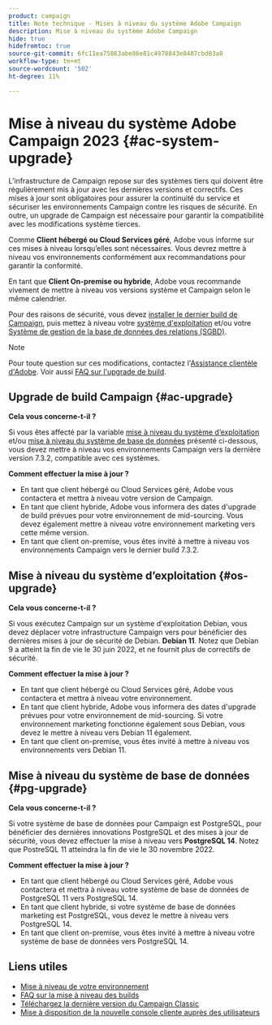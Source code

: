 ```yaml
---
product: campaign
title: Note technique - Mises à niveau du système Adobe Campaign
description: Mise à niveau du système Adobe Campaign
hide: true
hidefromtoc: true
source-git-commit: 6fc11ea75863abe86e81c4978843e8487cbd83a0
workflow-type: tm+mt
source-wordcount: '502'
ht-degree: 11%

---
```


# Mise à niveau du système Adobe Campaign 2023 {#ac-system-upgrade}

L’infrastructure de Campaign repose sur des systèmes tiers qui doivent être régulièrement mis à jour avec les dernières versions et correctifs. Ces mises à jour sont obligatoires pour assurer la continuité du service et sécuriser les environnements Campaign contre les risques de sécurité. En outre, un upgrade de Campaign est nécessaire pour garantir la compatibilité avec les modifications système tierces.

Comme **Client hébergé ou Cloud Services géré**, Adobe vous informe sur ces mises à niveau lorsqu’elles sont nécessaires. Vous devrez mettre à niveau vos environnements conformément aux recommandations pour garantir la conformité.

En tant que **Client On-premise ou hybride**, Adobe vous recommande vivement de mettre à niveau vos versions système et Campaign selon le même calendrier.

Pour des raisons de sécurité, vous devez [installer le dernier build de Campaign](#ac-upgrade), puis mettez à niveau votre [système d&#39;exploitation](#os-upgrade) et/ou votre [Système de gestion de la base de données des relations (SGBD)](#pg-upgrade).

>[!NOTE]
>
>Pour toute question sur ces modifications, contactez l&#39;[Assistance clientèle d&#39;Adobe](https://helpx.adobe.com/fr/enterprise/admin-guide.html/enterprise/using/support-for-experience-cloud.ug.html). Voir aussi [FAQ sur l&#39;upgrade de build](../../platform/using/faq-build-upgrade.md).

## Upgrade de build Campaign {#ac-upgrade}

**Cela vous concerne-t-il ?**

Si vous êtes affecté par la variable [mise à niveau du système d’exploitation](#os-upgrade) et/ou [mise à niveau du système de base de données](#pg-upgrade) présenté ci-dessous, vous devez mettre à niveau vos environnements Campaign vers la dernière version 7.3.2, compatible avec ces systèmes.

**Comment effectuer la mise à jour ?**

* En tant que client hébergé ou Cloud Services géré, Adobe vous contactera et mettra à niveau votre version de Campaign.
* En tant que client hybride, Adobe vous informera des dates d&#39;upgrade de build prévues pour votre environnement de mid-sourcing. Vous devez également mettre à niveau votre environnement marketing vers cette même version.
* En tant que client on-premise, vous êtes invité à mettre à niveau vos environnements Campaign vers le dernier build 7.3.2.


## Mise à niveau du système d’exploitation {#os-upgrade}

**Cela vous concerne-t-il ?**

Si vous exécutez Campaign sur un système d&#39;exploitation Debian, vous devez déplacer votre infrastructure Campaign vers pour bénéficier des dernières mises à jour de sécurité de Debian. **Debian 11**. Notez que Debian 9 a atteint la fin de vie le 30 juin 2022, et ne fournit plus de correctifs de sécurité.

**Comment effectuer la mise à jour ?**

* En tant que client hébergé ou Cloud Services géré, Adobe vous contactera et mettra à niveau votre environnement.
* En tant que client hybride, Adobe vous informera des dates d&#39;upgrade prévues pour votre environnement de mid-sourcing. Si votre environnement marketing fonctionne également sous Debian, vous devez le mettre à niveau vers Debian 11 également.
* En tant que client on-premise, vous êtes invité à mettre à niveau vos environnements vers Debian 11.

## Mise à niveau du système de base de données {#pg-upgrade}

**Cela vous concerne-t-il ?**

Si votre système de base de données pour Campaign est PostgreSQL, pour bénéficier des dernières innovations PostgreSQL et des mises à jour de sécurité, vous devez effectuer la mise à niveau vers **PostgreSQL 14**. Notez que PostreSQL 11 atteindra la fin de vie le 30 novembre 2022.

**Comment effectuer la mise à jour ?**

* En tant que client hébergé ou Cloud Services géré, Adobe vous contactera et mettra à niveau votre système de base de données de PostgreSQL 11 vers PostgreSQL 14.
* En tant que client hybride, si votre système de base de données marketing est PostgreSQL, vous devez le mettre à niveau vers PostgreSQL 14.
* En tant que client on-premise, vous êtes invité à mettre à niveau votre système de base de données vers PostgreSQL 14.


## Liens utiles

* [Mise à niveau de votre environnement](../../production/using/build-upgrade.md)
* [FAQ sur la mise à niveau des builds](../../platform/using/faq-build-upgrade.md)
* [Téléchargez la dernière version du Campaign Classic](https://experience.adobe.com/#/downloads/content/software-distribution/en/campaign.html)
* [Mise à disposition de la nouvelle console cliente auprès des utilisateurs](../../installation/using/client-console-availability-for-windows.md)
